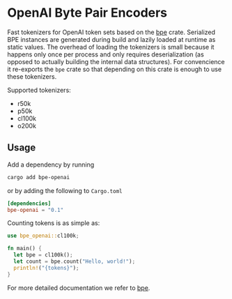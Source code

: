 # OpenAI Byte Pair Encoders

Fast tokenizers for OpenAI token sets based on the [bpe](https://crates.io/crates/bpe) crate.
Serialized BPE instances are generated during build and lazily loaded at runtime as static values.
The overhead of loading the tokenizers is small because it happens only once per process and only requires deserialization (as opposed to actually building the internal data structures).
For convencience it re-exports the `bpe` crate so that depending on this crate is enough to use these tokenizers.

Supported tokenizers:

- r50k
- p50k
- cl100k
- o200k

## Usage

Add a dependency by running

```sh
cargo add bpe-openai
```

or by adding the following to `Cargo.toml`

```toml
[dependencies]
bpe-openai = "0.1"
```

Counting tokens is as simple as:

```rust
use bpe_openai::cl100k;

fn main() {
  let bpe = cl100k();
  let count = bpe.count("Hello, world!");
  println!("{tokens}");
}
```

For more detailed documentation we refer to [bpe](https://crates.io/crates/bpe).
